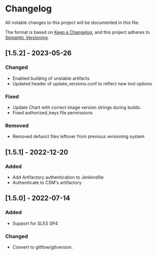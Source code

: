 # Changelog

All notable changes to this project will be documented in this file.

The format is based on [Keep a Changelog](https://keepachangelog.com/en/1.0.0/),
and this project adheres to [Semantic Versioning](https://semver.org/spec/v2.0.0.html).

## [1.5.2] - 2023-05-26
### Changed
- Enabled building of unstable artifacts
- Updated header of update_versions.conf to reflect new tool options

### Fixed
- Update Chart with correct image version strings during builds.
- Fixed authorized_keys file permissions

### Removed
- Removed defunct files leftover from previous versioning system

## [1.5.1] - 2022-12-20
### Added
- Add Artifactory authentication to Jenkinsfile
- Authenticate to CSM's artifactory

## [1.5.0] - 2022-07-14
### Added
- Support for SLES SP4

### Changed
- Convert to gitflow/gitversion.
